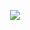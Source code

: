 <div align="center">
  <p>

  <a href="https://github.com/xjtu-ygq">

  <img src="https://github-readme-stats.vercel.app/api?username=xjtu-ygq&show_icons=true&theme=default&hide=contribs,issues" />

  </a>

  </p>
  
<!--   <a href="https://github.com/xjtu-ygq/Sohu">
  <img align="center" src="https://github-readme-stats.vercel.app/api/pin/?username=xjtu-ygq&repo=Sohu&cache_seconds=18000&theme=default_repocard" />
  </a>
  
  <a href="https://github.com/xjtu-ygq/NewsRecall">
  <img align="center" src="https://github-readme-stats.vercel.app/api/pin/?username=xjtu-ygq&repo=NewsRecall&cache_seconds=18000&theme=default_repocard" />
  </a> -->

</div>
